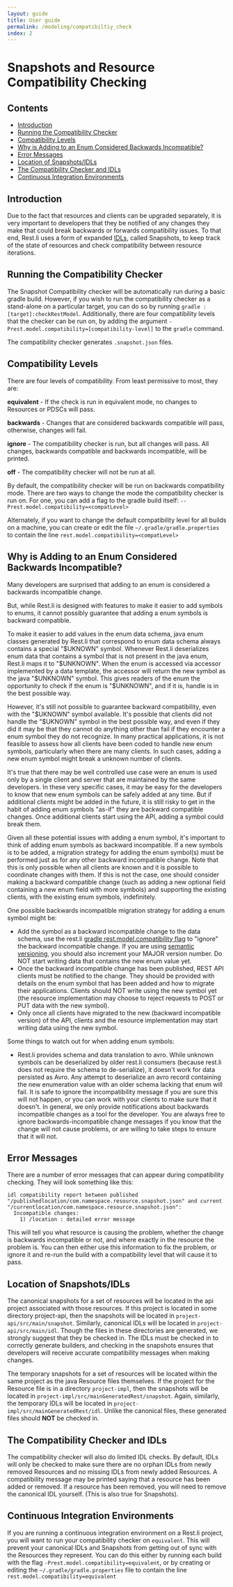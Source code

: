 ```yaml
---
layout: guide
title: User guide
permalink: /modeling/compatibiltiy_check
index: 2
---
```

# Snapshots and Resource Compatibility Checking

## Contents

* [Introduction](https://github.com/linkedin/rest.li/wiki/Snapshots-and-Resource-Compatibility-Checking#introduction)
* [Running the Compatibility Checker](https://github.com/linkedin/rest.li/wiki/Snapshots-and-Resource-Compatibility-Checking#running-the-compatibility-checker)
* [Compatibility Levels](https://github.com/linkedin/rest.li/wiki/Snapshots-and-Resource-Compatibility-Checking#compatibility-levels)
* [Why is Adding to an Enum Considered Backwards Incompatible?](https://github.com/linkedin/rest.li/wiki/Snapshots-and-Resource-Compatibility-Checking#why-is-adding-to-an-enum-considered-backwards-incompatible)
* [Error Messages](https://github.com/linkedin/rest.li/wiki/Snapshots-and-Resource-Compatibility-Checking#error-messages)
* [Location of Snapshots/IDLs](https://github.com/linkedin/rest.li/wiki/Snapshots-and-Resource-Compatibility-Checking#location-of-snapshotsidls)
* [The Compatibility Checker and IDLs](https://github.com/linkedin/rest.li/wiki/Snapshots-and-Resource-Compatibility-Checking#the-compatibility-checker-and-idls)
* [Continuous Integration Environments](https://github.com/linkedin/rest.li/wiki/Snapshots-and-Resource-Compatibility-Checking#continuous-integration-environments)

## Introduction

Due to the fact that resources and clients can be upgraded separately, it is very important to developers that they be notified of any changes they make that could break backwards or forwards compatibility issues. To that end, Rest.li uses a form of expanded [IDLs](http://en.wikipedia.org/wiki/Interface_description_language), called Snapshots, to keep track of the state of resources and check compatibility between resource iterations.

## Running the Compatibility Checker

The Snapshot Compatibility checker will be automatically run during a basic gradle build. However, if you wish to run the compatibility checker as a stand-alone on a particular target, you can do so by running `gradle :[target]:checkRestModel`. Additionally, there are four compatibility levels that the checker can be run on, by adding the argument `-Prest.model.compatibility=[compatibility-level]` to the `gradle` command.

The compatibility checker generates `.snapshot.json` files. 

## Compatibility Levels

There are four levels of compatibility. From least permissive to most, they are:

**equivalent** - If the check is run in equivalent mode, no changes to Resources or PDSCs will pass.

**backwards** - Changes that are considered backwards compatible will pass, otherwise, changes will fail.

**ignore** - The compatibility checker is run, but all changes will pass. All changes, backwards compatible and backwards incompatible, will be printed.

**off** - The compatibility checker will not be run at all.

By default, the compatibility checker will be run on backwards compatibility mode. There are two ways to change the mode the compatibility checker is run on. For one, you can add a flag to the gradle build itself: `--Prest.model.compatibility=<compatLevel>`

Alternately, if you want to change the default compatibility level for all builds on a machine, you can create or edit the file `~/.gradle/gradle.properties` to contain the line `rest.model.compatibility=<compatLevel>`

## Why is Adding to an Enum Considered Backwards Incompatible?

Many developers are surprised that adding to an enum is considered a backwards incompatible change.

But, while Rest.li is designed with features to make it easier to add symbols to enums, it cannot possibly guarantee that adding a enum symbols is backward compatible.

To make it easier to add values in the enum data schema, java enum classes generated by Rest.li that correspond to enum data schema always contains a special "$UKNOWN" symbol. Whenever Rest.li deserializes enum data that contains a symbol that is not present in the java enum, Rest.li maps it to "$UNKNOWN". When the enum is accessed via accessor implemented by a data template, the accessor will return the new symbol as the java "$UNKNOWN" symbol. This gives readers of the enum the opportunity to check if the enum is "$UNKNOWN", and if it is, handle is in the best possible way.

However, it's still not possible to guarantee backward compatibility, even with the "$UKNOWN" symbol available.  It's possible that clients did not handle the "$UKNOWN" symbol in the best possible way,  and even if they did it may be that they cannot do anything other than fail if they encounter a enum symbol they do not recognize.   In many practical applications,  it is not feasible to assess how all clients have been coded to handle new enum symbols, particularly when there are many clients.  In such cases, adding a new enum symbol might break a unknown number of clients.

It's true that there may be well controlled use case were an enum is used only by a single client and server that are maintained by the same developers.   In these very specific cases, it may be easy for the developers to know that new enum symbols can be safely added at any time.  But if additional clients might be added in the future,  it is still risky to get in the habit of adding enum symbols "as-if" they are backward compatible changes. Once additional clients start using the API,  adding a symbol could break them.

Given all these potential issues with adding a enum symbol, it's important to think of adding enum symbols as backward incompatible.  If a new symbols is to be added, a migration strategy for adding the enum symbol(s) must be performed just as for any other backward incompatible change.  Note that this is only possible when all clients are known and it is possible to coordinate changes with them.  If this is not the case,  one should consider making a backward compatible change (such as adding a new optional field containing a new enum field with more symbols) and supporting the existing clients, with the existing enum symbols, indefinitely.

One possible backwards incompatible migration strategy for adding a enum symbol might be:
* Add the symbol as a backward incompatible change to the data schema,  use the rest.li [gradle rest.model.compatibility flag](https://github.com/linkedin/rest.li/wiki/Gradle-build-integration#compatibility) to "ignore" the backward incompatible change.  If you are using [semantic versioning](http://semver.org/), you should also increment your MAJOR version number.  Do NOT start writing data that contains the new enum value yet.
* Once the backward incompatible change has been published, REST API clients must be notified to the change. They should be provided with details on the enum symbol that has been added and how to migrate their applications.   Clients should NOT write using the new symbol yet (the resource implementation may choose to reject requests to POST or PUT data with the new symbol).
* Only once all clients have migrated to the new (backward incompatible version) of the API, clients and the resource implementation may start writing data using the new symbol.

Some things to watch out for when adding enum symbols:
* Rest.li provides schema and data translation to avro.  While unknown symbols can be deserialized by older rest.li consumers (because rest.li does not require the schema to de-serialize), it doesn't work for data persisted as Avro.  Any attempt to deserialize an avro record containing the new enumeration value with an older schema lacking that enum will fail.
It is safe to ignore the incompatibility message if you are sure this will not happen, or you can work with your clients to make sure that it doesn't. In general, we only provide notifications about backwards incompatible changes as a tool for the developer.  You are always free to ignore backwards-incompatible change messages if you know that the change will not cause problems, or are willing to take steps to ensure that it will not.

## Error Messages

There are a number of error messages that can appear during compatibility checking. They will look something like this:

```
idl compatibility report between published "/publishedlocation/com.namespace.resource.snapshot.json" and current "/currentlocation/com.namespace.resource.snapshot.json":
  Incompatible changes:
    1) /location : detailed error message
```

This will tell you what resource is causing the problem, whether the change is backwards incompatible or not, and where exactly in the resource the problem is. You can then either use this information to fix the problem, or ignore it and re-run the build with a compatibility level that will cause it to pass.

## Location of Snapshots/IDLs

The canonical snapshots for a set of resources will be located in the api project associated with those resources. If this project is located in some directory project-api, then the snapshots will be located in `project-api/src/main/snapshot`. Similarly, canonical IDLs will be located in `project-api/src/main/idl`. Though the files in these directories are generated, we strongly suggest that they be checked in. The IDLs must be checked in to correctly generate builders, and checking in the snapshots ensures that developers will receive accurate compatibility messages when making changes.

The temporary snapshots for a set of resources will be located within the same project as the java Resource files themselves. If the project for the Resource file is in a directory `project-impl`, then the snapshots will be located in `project-impl/src/mainGeneratedRest/snapshot`. Again, similarly, the temporary IDLs will be located in `project-impl/src/mainGeneratedRest/idl`. Unlike the canonical files, these generated files should **NOT** be checked in.

## The Compatibility Checker and IDLs

The compatibility checker will also do limited IDL checks. By default, IDLs will only be checked to make sure there are no orphan IDLs from newly removed Resources and no missing IDLs from newly added Resources. A compatibility message may be printed saying that a resource has been added or removed. If a resource has been removed, you will need to remove the canonical IDL yourself. (This is also true for Snapshots).

## Continuous Integration Environments

If you are running a continuous integration environment on a Rest.li project, you will want to run your compatibility checker on `equivalent`. This will prevent your canonical IDLs and Snapshots from getting out of sync with the Resources they represent. You can do this either by running each build with the flag `-Prest.model.compatibility=equivalent`, or by creating or editing the `~/.gradle/gradle.properties` file to contain the line `rest.model.compatibility=equivalent`